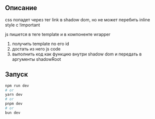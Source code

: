 ## Описание
css попадет через тег link в shadow dom, но не может перебить inline style с !important

js пишется в теге template и в компоненте wrapper
1) получить template по его id
2) достать из него js code
3) выполнить код как функцию внутри shadow dom и передать в аргументы shadowRoot

## Запуск

```bash
npm run dev
# or
yarn dev
# or
pnpm dev
# or
bun dev
```
